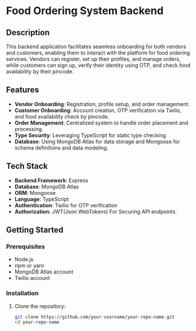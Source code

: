 # Food Ordering System Backend

## Description
This backend application facilitates seamless onboarding for both vendors and customers, enabling them to interact with the platform for food ordering services. Vendors can register, set up their profiles, and manage orders, while customers can sign up, verify their identity using OTP, and check food availability by their pincode.

## Features
- **Vendor Onboarding**: Registration, profile setup, and order management.
- **Customer Onboarding**: Account creation, OTP verification via Twilio, and food availability check by pincode.
- **Order Management**: Centralized system to handle order placement and processing.
- **Type Security**: Leveraging TypeScript for static type checking.
- **Database**: Using MongoDB Atlas for data storage and Mongoose for schema definitions and data modeling.

## Tech Stack
- **Backend Framework**: Express
- **Database**: MongoDB Atlas
- **ORM**: Mongoose
- **Language**: TypeScript
- **Authentication**: Twilio for OTP verification
- **Authorization**: JWT(Json WebTokens) For Securing API endpoints.

## Getting Started
### Prerequisites
- Node.js
- npm or yarn
- MongoDB Atlas account
- Twilio account

### Installation
1. Clone the repository:
   ```sh
   git clone https://github.com/your-username/your-repo-name.git
   cd your-repo-name
